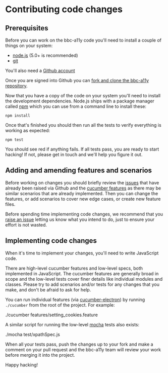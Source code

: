 # Contributing code changes

## Prerequisites

Before you can work on the bbc-a11y code you'll need to install a couple of
things on your system:

  * [node.js](https://nodejs.org/en/download/) (5.0+ is recommended)
  * [git](https://git-scm.com/downloads)

You'll also need a [Github account](https://github.com/join)

Once you are signed into Github you can [fork and clone the bbc-a11y repository](https://guides.github.com/activities/forking/).

Now that you have a copy of the code on your system you'll need to install the
development dependencies. Node.js ships with a package manager called
[npm](http://npmjs.org) which you can use from a command line to install these:

    npm install

Once that's finished you should then run all the tests to verify everything is
working as expected:

    npm test

You should see red if anything fails. If all tests pass, you are ready to start
hacking! If not, please get in touch and we'll help you figure it out.

## Adding and amending features and scenarios

Before working on changes you should briefly review the
[issues](https://github.com/bbc/bbc-a11y/issues) that have already been raised
via Github and the [cucumber features](../../features) as there may be similar
scenarios that are already implemented. Then you can change the features, or add
scenarios to cover new edge cases, or create new feature files.

Before spending time implementing code changes, we recommend that you
[raise an issue](https://github.com/bbc/bbc-a11y/issues/new) letting us know
what you intend to do, just to ensure your effort is not wasted.

## Implementing code changes

When it's time to implement your changes, you'll need to write JavaScript code.

There are high-level cucumber features and low-level specs, both implemented in
JavaScript. The cucumber features are generally broad in scope and the low-level
tests cover finer details like individual modules and classes. Please try to
add scenarios and/or tests for any changes that you make, and don't be afraid to
ask for help.

You can run individual features
(via [cucumber-electron](https://github.com/cucumber/cucumber-electron)) by
running `./cucumber` from the root of the project. For example:

  ./cucumber features/setting_cookies.feature

A similar script for running the low-level [mocha](https://mochajs.org/) tests
also exists:

  ./mocha test/xpathSpec.js

When all your tests pass, push the changes up to your fork and make a comment
on your pull request and the bbc-a11y team will review your work before merging
it into the project.

Happy hacking!
